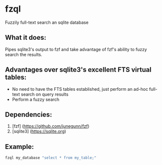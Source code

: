# fzql
Fuzzily full-text search an sqlite database

## What it does:
Pipes sqlite3's output to fzf and take advantage of fzf's ability to fuzzy search the results.

## Advantages over sqlite3's excellent FTS virtual tables:
* No need to have the FTS tables established, just perform an ad-hoc full-text search on query results
* Perform a fuzzy search

## Dependencies:
1. [fzf] (https://github.com/junegunn/fzf)
2. [sqlite3] (https://sqlite.org)

## Example:
```bash
fzql my_database "select * from my_table;"
```
